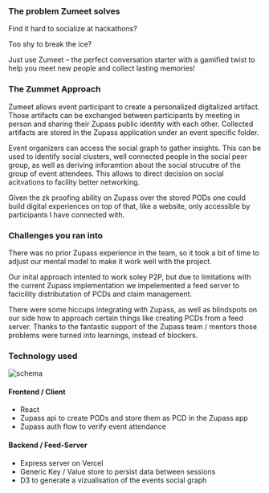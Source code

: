 ### The problem Zumeet solves
Find it hard to socialize at hackathons?

Too shy to break the ice?

Just use Zumeet – the perfect conversation starter with a gamified twist to help you meet new people and collect lasting memories!

### The Zummet Approach
Zumeet allows event participant to create a personalized digitalized artifact. Those artifacts can be exchanged between participants by meeting in person and sharing their Zupass public identity with each other. 
Collected artifacts are stored in the Zupass application under an event specific folder. 

Event organizers can access the social graph to gather insights. This can be used to identify social clusters, well connected people in the social peer group, as well as deriving inforamtion about the social strucutre of the group of event attendees. This allows to direct decision on social acitvations to facility better networking.

Given the zk proofing ability on Zupass over the stored PODs one could build digital experiences on top of that, like a website, only accessible by participants I have connected with. 

### Challenges you ran into
There was no prior Zupass experience in the team, so it took a bit of time to adjust our mental model to make it work well with the project. 

Our inital approach intented to work soley P2P, but due to limitations with the current Zupass implementation we impelemented a feed server to facicility distributation of PCDs and claim management.

There were some hiccups integrating with Zupass, as well as blindspots on our side how to approach certain things like creating PCDs from a feed server. Thanks to the fantastic support of the Zupass team / mentors those problems were turned into learnings, instead of blockers.


### Technology used

![schema](https://github.com/floAr/offuffsaf/blob/main/Schema.png)

#### Frontend / Client
* React
* Zupass api to create PODs and store them as PCD in the Zupass app
* Zupass auth flow to verify event attendance


#### Backend / Feed-Server
* Express server on Vercel
* Generic Key / Value store to persist data between sessions
* D3 to generate a vizualisation of the events social graph
